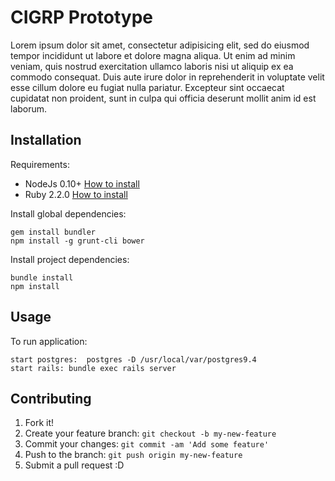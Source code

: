 # CIGRP Prototype

Lorem ipsum dolor sit amet, consectetur adipisicing elit, sed do eiusmod
tempor incididunt ut labore et dolore magna aliqua. Ut enim ad minim veniam,
quis nostrud exercitation ullamco laboris nisi ut aliquip ex ea commodo
consequat. Duis aute irure dolor in reprehenderit in voluptate velit esse
cillum dolore eu fugiat nulla pariatur. Excepteur sint occaecat cupidatat non
proident, sunt in culpa qui officia deserunt mollit anim id est laborum.

## Installation

Requirements:

* NodeJs 0.10+ [How to install](https://nodejs.org/download/)
* Ruby 2.2.0 [How to install](https://gorails.com/setup/osx/10.10-yosemite)

Install global dependencies:

    gem install bundler
    npm install -g grunt-cli bower

Install project dependencies:

    bundle install
    npm install

## Usage

To run application:

    start postgres:  postgres -D /usr/local/var/postgres9.4
    start rails: bundle exec rails server

## Contributing

1. Fork it!
2. Create your feature branch: `git checkout -b my-new-feature`
3. Commit your changes: `git commit -am 'Add some feature'`
4. Push to the branch: `git push origin my-new-feature`
5. Submit a pull request :D

